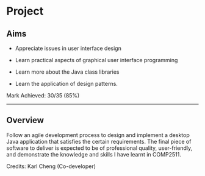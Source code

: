 # Project

## Aims

* Appreciate issues in user interface design

* Learn practical aspects of graphical user interface programming

* Learn more about the Java class libraries

* Learn the application of design patterns.

Mark Achieved: 30/35 (85%)

---

## Overview

Follow an agile development process to design and implement a desktop Java application that satisfies the certain requirements. The final piece of software to deliver is expected to be of professional quality, user-friendly, and demonstrate the knowledge and skills I have learnt in COMP2511.

Credits: Karl Cheng (Co-developer)
